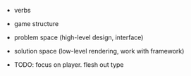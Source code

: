 - verbs
- game structure
- problem space (high-level design, interface)
- solution space (low-level rendering, work with framework)

- TODO: focus on player. flesh out type
